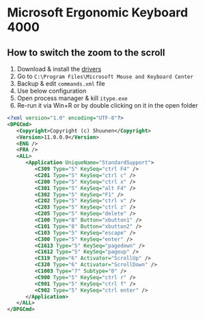# Microsoft Ergonomic Keyboard 4000

## How to switch the zoom to the scroll

1. Download & install the [drivers](https://www.microsoft.com/accessories/fr-fr/d/natural-ergonomic-keyboard-4000)
2. Go to `C:\Program Files\Microsoft Mouse and Keyboard Center`
3. Backup & edit `commands.xml` file
4. Use below configuration
5. Open process manager & kill `itype.exe`
6. Re-run it via Win+R or by double clicking on it in the open folder

```xml
<?xml version="1.0" encoding="UTF-8"?>
<DPGCmd>
   <Copyright>Copyright (c) Shuunen</Copyright>
   <Version>11.0.0.0</Version>
   <ENG />
   <FRA />
   <ALL>
      <Application UniqueName="StandardSupport">
         <C309 Type="5" KeySeq="ctrl F4" />
         <C201 Type="5" KeySeq="ctrl c" />
         <C200 Type="5" KeySeq="ctrl x" />
         <C301 Type="5" KeySeq="alt F4" />
         <C302 Type="5" KeySeq="F1" />
         <C202 Type="5" KeySeq="ctrl v" />
         <C203 Type="5" KeySeq="ctrl z" />
         <C205 Type="5" KeySeq="delete" />
         <C100 Type="8" Button="xbutton1" />
         <C101 Type="8" Button="xbutton2" />
         <C103 Type="5" KeySeq="escape" />
         <C300 Type="5" KeySeq="enter" />
         <C1613 Type="5" KeySeq="pagedown" />
         <C1612 Type="5" KeySeq="pageup" />
         <C319 Type="6" Activator="ScrollUp" />
         <C320 Type="6" Activator="ScrollDown" />
         <C1003 Type="7" Subtype="0" />
         <C900 Type="5" KeySeq="ctrl r" />
         <C901 Type="5" KeySeq="ctrl f" />
         <C902 Type="5" KeySeq="ctrl enter" />
      </Application>
   </ALL>
</DPGCmd>
```
